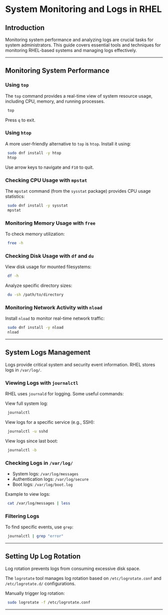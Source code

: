 # System Monitoring and Logs in RHEL

## Introduction

Monitoring system performance and analyzing logs are crucial tasks for system administrators. This guide covers essential tools and techniques for monitoring RHEL-based systems and managing logs effectively.

---

## Monitoring System Performance

### Using `top`

The `top` command provides a real-time view of system resource usage, including CPU, memory, and running processes.
```bash
 top
```

Press `q` to exit.

### Using `htop`

A more user-friendly alternative to `top` is `htop`. Install it using:
```bash
 sudo dnf install -y htop
 htop
```

Use arrow keys to navigate and `F10` to quit.

### Checking CPU Usage with `mpstat`

The `mpstat` command (from the `sysstat` package) provides CPU usage statistics:
```bash
 sudo dnf install -y sysstat
 mpstat
```

### Monitoring Memory Usage with `free`

To check memory utilization:
```bash
 free -h
```

### Checking Disk Usage with `df` and `du`

View disk usage for mounted filesystems:
```bash
 df -h
```

Analyze specific directory sizes:
```bash
 du -sh /path/to/directory
```

### Monitoring Network Activity with `nload`

Install `nload` to monitor real-time network traffic:
```bash
 sudo dnf install -y nload
 nload
```

---

## System Logs Management

Logs provide critical system and security event information. RHEL stores logs in `/var/log/`.

### Viewing Logs with `journalctl`

RHEL uses `journald` for logging. Some useful commands:

View full system log:
```bash
 journalctl
```

View logs for a specific service (e.g., SSH):
```bash
 journalctl -u sshd
```

View logs since last boot:
```bash
 journalctl -b
```

### Checking Logs in `/var/log/`

- System logs: `/var/log/messages`
- Authentication logs: `/var/log/secure`
- Boot logs: `/var/log/boot.log`

Example to view logs:
```bash
 cat /var/log/messages | less
```

### Filtering Logs

To find specific events, use `grep`:
```bash
 journalctl | grep "error"
```

---

## Setting Up Log Rotation

Log rotation prevents logs from consuming excessive disk space.

The `logrotate` tool manages log rotation based on `/etc/logrotate.conf` and `/etc/logrotate.d/` configurations.

Manually trigger log rotation:
```bash
 sudo logrotate -f /etc/logrotate.conf
```

---
